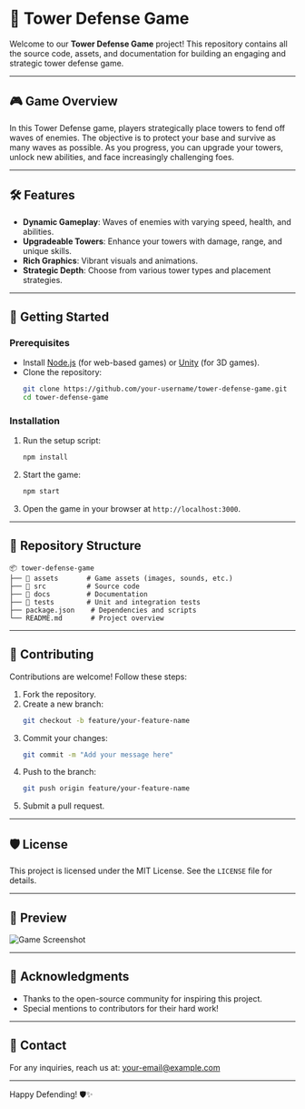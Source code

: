 # 🏰 Tower Defense Game

Welcome to our **Tower Defense Game** project! This repository contains all the source code, assets, and documentation for building an engaging and strategic tower defense game.

---

## 🎮 Game Overview

In this Tower Defense game, players strategically place towers to fend off waves of enemies. The objective is to protect your base and survive as many waves as possible. As you progress, you can upgrade your towers, unlock new abilities, and face increasingly challenging foes.

---

## 🛠️ Features

- **Dynamic Gameplay**: Waves of enemies with varying speed, health, and abilities.
- **Upgradeable Towers**: Enhance your towers with damage, range, and unique skills.
- **Rich Graphics**: Vibrant visuals and animations.
- **Strategic Depth**: Choose from various tower types and placement strategies.

---

## 🚀 Getting Started

### Prerequisites

- Install [Node.js](https://nodejs.org/) (for web-based games) or [Unity](https://unity.com/) (for 3D games).
- Clone the repository:
  ```bash
  git clone https://github.com/your-username/tower-defense-game.git
  cd tower-defense-game
  ```

### Installation

1. Run the setup script:
   ```bash
   npm install
   ```
2. Start the game:
   ```bash
   npm start
   ```
3. Open the game in your browser at `http://localhost:3000`.

---

## 📂 Repository Structure

```plaintext
📦 tower-defense-game
├── 📁 assets       # Game assets (images, sounds, etc.)
├── 📁 src          # Source code
├── 📁 docs         # Documentation
├── 📁 tests        # Unit and integration tests
├── package.json    # Dependencies and scripts
└── README.md       # Project overview
```

---

## 🤝 Contributing

Contributions are welcome! Follow these steps:

1. Fork the repository.
2. Create a new branch:
   ```bash
   git checkout -b feature/your-feature-name
   ```
3. Commit your changes:
   ```bash
   git commit -m "Add your message here"
   ```
4. Push to the branch:
   ```bash
   git push origin feature/your-feature-name
   ```
5. Submit a pull request.

---

## 🛡️ License

This project is licensed under the MIT License. See the `LICENSE` file for details.

---

## 🎨 Preview

![Game Screenshot](docs/screenshot.png)

---

## 🌟 Acknowledgments

- Thanks to the open-source community for inspiring this project.
- Special mentions to contributors for their hard work!

---

## 📨 Contact

For any inquiries, reach us at: [your-email@example.com](mailto:your-email@example.com)

---

Happy Defending! 🛡️✨

